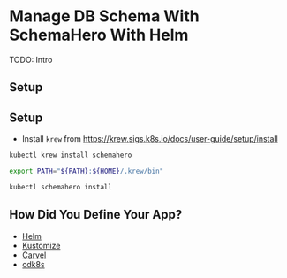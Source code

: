 # Manage DB Schema With SchemaHero With Helm

TODO: Intro

## Setup

## Setup

* Install `krew` from https://krew.sigs.k8s.io/docs/user-guide/setup/install

```bash
kubectl krew install schemahero

export PATH="${PATH}:${HOME}/.krew/bin"

kubectl schemahero install
```

## How Did You Define Your App?

* [Helm](schemahero-helm.md)
* [Kustomize](schemahero-kustomize.md)
* [Carvel](schemahero-carvel.md)
* [cdk8s](schemahero-cdk8s.md)